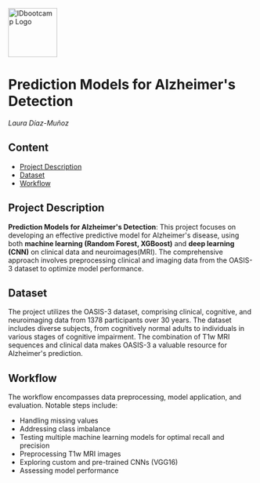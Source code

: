 <img src="https://pbs.twimg.com/profile_images/1392422291808587776/BSCkw4DW_400x400.jpg" alt="IDbootcamp Logo" width="100"/>


# Prediction Models for Alzheimer's Detection
*Laura Díaz-Muñoz*


## Content
- [Project Description](#project-description)
- [Dataset](#dataset)
- [Workflow](#workflow)


## Project Description
**Prediction Models for Alzheimer's Detection**: This project focuses on developing an effective predictive model for Alzheimer's disease, using both **machine learning (Random Forest, XGBoost)** and **deep learning (CNN)** on clinical data and neuroimages(MRI). The comprehensive approach involves preprocessing clinical and imaging data from the OASIS-3 dataset to optimize model performance.

## Dataset
The project utilizes the OASIS-3 dataset, comprising clinical, cognitive, and neuroimaging data from 1378 participants over 30 years. The dataset includes diverse subjects, from cognitively normal adults to individuals in various stages of cognitive impairment. The combination of T1w MRI sequences and clinical data makes OASIS-3 a valuable resource for Alzheimer's prediction.

## Workflow
The workflow encompasses data preprocessing, model application, and evaluation. Notable steps include: 
* Handling missing values
* Addressing class imbalance
* Testing multiple machine learning models for optimal recall and precision
* Preprocessing T1w MRI images
* Exploring custom and pre-trained CNNs (VGG16)
* Assessing model performance
